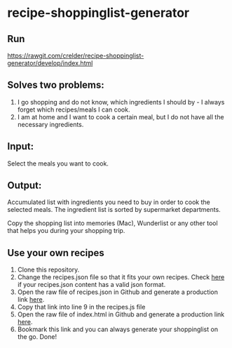 # recipe-shoppinglist-generator

## Run
https://rawgit.com/crelder/recipe-shoppinglist-generator/develop/index.html

## Solves two problems:
1. I go shopping and do not know, which ingredients I should by - I always forget which recipes/meals I can cook.
2. I am at home and I want to cook a certain meal, but I do not have all the necessary ingredients.

## Input:
Select the meals you want to cook.

## Output:
Accumulated list with ingredients you need to buy in order to cook the selected meals. 
The ingredient list is sorted by supermarket departments.

Copy the shopping list into memories (Mac), Wunderlist or any other tool that helps you during your shopping trip.

## Use your own recipes
1. Clone this repository.
2. Change the recipes.json file so that it fits your own recipes. Check [here](https://jsonlint.com.) if your recipes.json content has a valid json format.
2. Open the raw file of recipes.json in Github and generate a production link [here](https://rawgit.com/).
3. Copy that link into line 9 in the recipes.js file
3. Open the raw file of index.html in Github and generate a production link [here](https://rawgit.com/).
3. Bookmark this link and you can always generate your shoppinglist on the go. Done!
